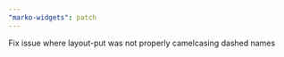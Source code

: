 ```yaml
---
"marko-widgets": patch
---
```


Fix issue where layout-put was not properly camelcasing dashed names
